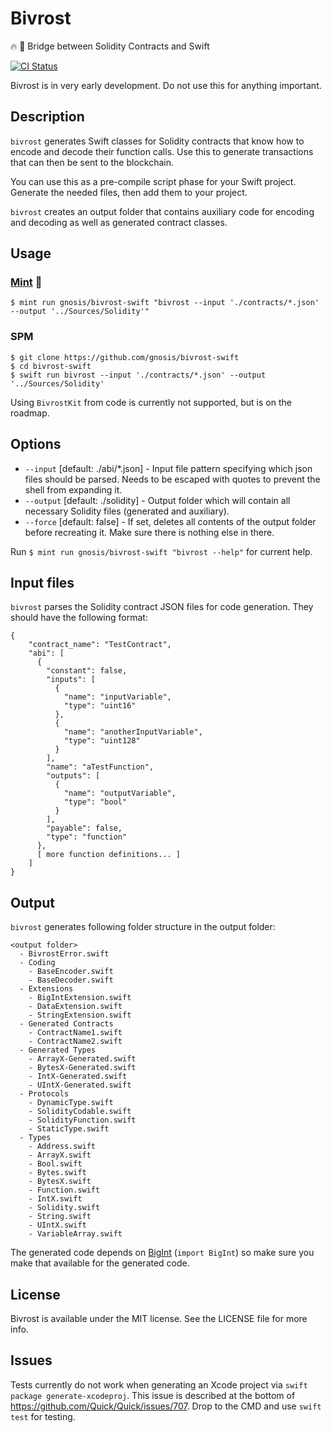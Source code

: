 # Bivrost

🔥 🌈 Bridge between Solidity Contracts and Swift

[![CI Status](http://img.shields.io/travis/gnosis/bivrost-swift.svg?style=flat)](https://travis-ci.org/gnosis/bivrost-swift)

Bivrost is in very early development. Do not use this for anything important.

## Description

`bivrost` generates Swift classes for Solidity contracts that know how to encode and decode their function calls. Use this to generate transactions that can then be sent to the blockchain.

You can use this as a pre-compile script phase for your Swift project. Generate the needed files, then add them to your project.

`bivrost` creates an output folder that contains auxiliary code for encoding and decoding as well as generated contract classes.

## Usage

### [Mint](https://github.com/yonaskolb/mint) 🌱

    $ mint run gnosis/bivrost-swift "bivrost --input './contracts/*.json' --output '../Sources/Solidity'"

### SPM

    $ git clone https://github.com/gnosis/bivrost-swift
    $ cd bivrost-swift
    $ swift run bivrost --input './contracts/*.json' --output '../Sources/Solidity'

Using `BivrostKit` from code is currently not supported, but is on the roadmap.

## Options

- `--input` [default: ./abi/*.json] - Input file pattern specifying which json files should be parsed. Needs to be escaped with quotes to prevent the shell from expanding it.
- `--output` [default: ./solidity] - Output folder which will contain all necessary Solidity files (generated and auxiliary).
- `--force` [default: false] - If set, deletes all contents of the output folder before recreating it. Make sure there is nothing else in there.

Run `$ mint run gnosis/bivrost-swift "bivrost --help"` for current help.

## Input files

`bivrost` parses the Solidity contract JSON files for code generation. They should have the following format:

    {
        "contract_name": "TestContract",
        "abi": [
          {
            "constant": false,
            "inputs": [
              {
                "name": "inputVariable",
                "type": "uint16"
              },
              {
                "name": "anotherInputVariable",
                "type": "uint128"
              }
            ],
            "name": "aTestFunction",
            "outputs": [
              {
                "name": "outputVariable",
                "type": "bool"
              }
            ],
            "payable": false,
            "type": "function"
          },
          [ more function definitions... ]
        ]
    }

## Output

`bivrost` generates following folder structure in the output folder:

    <output folder>
      - BivrostError.swift
      - Coding
        - BaseEncoder.swift
        - BaseDecoder.swift
      - Extensions
        - BigIntExtension.swift
        - DataExtension.swift
        - StringExtension.swift
      - Generated Contracts
        - ContractName1.swift
        - ContractName2.swift
      - Generated Types
        - ArrayX-Generated.swift
        - BytesX-Generated.swift
        - IntX-Generated.swift
        - UIntX-Generated.swift
      - Protocols
        - DynamicType.swift
        - SolidityCodable.swift
        - SolidityFunction.swift
        - StaticType.swift
      - Types
        - Address.swift
        - ArrayX.swift
        - Bool.swift
        - Bytes.swift
        - BytesX.swift
        - Function.swift
        - IntX.swift
        - Solidity.swift
        - String.swift
        - UIntX.swift
        - VariableArray.swift

The generated code depends on [BigInt](https://github.com/attaswift/BigInt) (`import BigInt`) so make sure you make that available for the generated code.

## License

Bivrost is available under the MIT license. See the LICENSE file for more info.

## Issues

Tests currently do not work when generating an Xcode project via `swift package generate-xcodeproj`. This issue is described at the bottom of <https://github.com/Quick/Quick/issues/707>. Drop to the CMD and use `swift test` for testing.